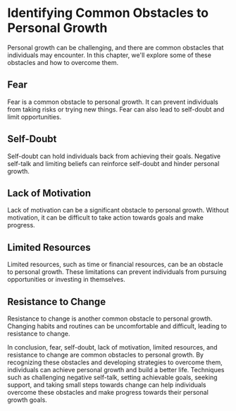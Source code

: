 Identifying Common Obstacles to Personal Growth
=================================================================================================

Personal growth can be challenging, and there are common obstacles that individuals may encounter. In this chapter, we'll explore some of these obstacles and how to overcome them.

Fear
----

Fear is a common obstacle to personal growth. It can prevent individuals from taking risks or trying new things. Fear can also lead to self-doubt and limit opportunities.

Self-Doubt
----------

Self-doubt can hold individuals back from achieving their goals. Negative self-talk and limiting beliefs can reinforce self-doubt and hinder personal growth.

Lack of Motivation
------------------

Lack of motivation can be a significant obstacle to personal growth. Without motivation, it can be difficult to take action towards goals and make progress.

Limited Resources
-----------------

Limited resources, such as time or financial resources, can be an obstacle to personal growth. These limitations can prevent individuals from pursuing opportunities or investing in themselves.

Resistance to Change
--------------------

Resistance to change is another common obstacle to personal growth. Changing habits and routines can be uncomfortable and difficult, leading to resistance to change.

In conclusion, fear, self-doubt, lack of motivation, limited resources, and resistance to change are common obstacles to personal growth. By recognizing these obstacles and developing strategies to overcome them, individuals can achieve personal growth and build a better life. Techniques such as challenging negative self-talk, setting achievable goals, seeking support, and taking small steps towards change can help individuals overcome these obstacles and make progress towards their personal growth goals.
